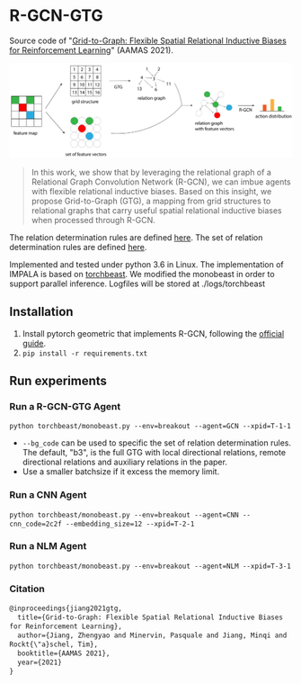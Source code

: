 # R-GCN-GTG
Source code of "[Grid-to-Graph: Flexible Spatial Relational Inductive Biases for Reinforcement Learning](https://arxiv.org/abs/2102.04220)" (AAMAS 2021).

![](./resources/architecture.png)

> In this work, we show that by leveraging the relational graph of a Relational Graph Convolution Network (R-GCN), we can imbue agents with flexible relational inductive biases. Based on this insight, we propose Grid-to-Graph (GTG), a mapping from grid structures to relational graphs that carry useful spatial relational inductive biases when processed through R-GCN.

The relation determination rules are defined [here](https://github.com/ZhengyaoJiang/GTG/blob/3c17a837a19f4680151b83c347f01658fb629d4a/enviornment/minigrid.py#L27). The set of relation determination rules are defined [here](https://github.com/ZhengyaoJiang/GTG/blob/3c17a837a19f4680151b83c347f01658fb629d4a/enviornment/minigrid.py#L195).

Implemented and tested under python 3.6 in Linux.
The implementation of IMPALA is based on [torchbeast](https://github.com/facebookresearch/torchbeast).
We modified the monobeast in order to support parallel inference.
Logfiles will be stored at ./logs/torchbeast

## Installation
1. Install pytorch geometric that implements R-GCN, following the [official guide](https://pytorch-geometric.readthedocs.io/en/latest/notes/installation.html).
2. `pip install -r requirements.txt`

## Run experiments
### Run a R-GCN-GTG Agent
```
python torchbeast/monobeast.py --env=breakout --agent=GCN --xpid=T-1-1
```
* `--bg_code` can be used to specific the set of relation determination rules.
The default, "b3", is the full GTG with local directional relations, remote directional relations and auxiliary relations in the paper. 
* Use a smaller batchsize if it excess the memory limit.

### Run a CNN Agent
```
python torchbeast/monobeast.py --env=breakout --agent=CNN --cnn_code=2c2f --embedding_size=12 --xpid=T-2-1
```

### Run a NLM Agent
```
python torchbeast/monobeast.py --env=breakout --agent=NLM --xpid=T-3-1 
```

### Citation
```
@inproceedings{jiang2021gtg,
  title={Grid-to-Graph: Flexible Spatial Relational Inductive Biases for Reinforcement Learning},
  author={Jiang, Zhengyao and Minervin, Pasquale and Jiang, Minqi and Rockt{\"a}schel, Tim},
  booktitle={AAMAS 2021},
  year={2021}
}
```